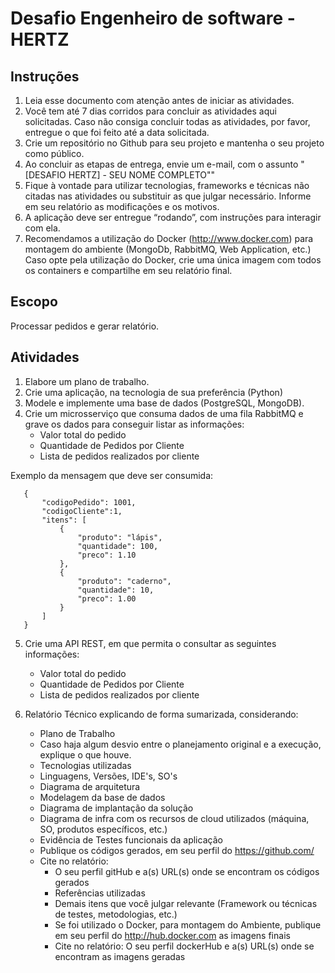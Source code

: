 # Desafio Engenheiro de software - HERTZ

## Instruções

1. Leia esse documento com atenção antes de iniciar as atividades.
2. Você tem até 7 dias corridos para concluir as atividades aqui solicitadas.
   Caso não consiga concluir todas as atividades, por favor, entregue o que foi feito até a data solicitada.
3. Crie um repositório no Github para seu projeto e mantenha o seu projeto como público.
4. Ao concluir as etapas de entrega, envie um e-mail, com o assunto "[DESAFIO HERTZ] - SEU NOME COMPLETO""
5. Fique à vontade para utilizar tecnologias, frameworks e técnicas não citadas nas atividades ou substituir as que julgar necessário. Informe em seu relatório as modificações e os motivos.
6. A aplicação deve ser entregue “rodando”, com instruções para interagir com ela.
7. Recomendamos a utilização do Docker (http://www.docker.com) para montagem do ambiente (MongoDb, RabbitMQ, Web Application, etc.)
   Caso opte pela utilização do Docker, crie uma única imagem com todos os containers e compartilhe em seu relatório final.

## Escopo
Processar pedidos e gerar relatório.

## Atividades
1. Elabore um plano de trabalho.
2. Crie uma aplicação, na tecnologia de sua preferência (Python)
3. Modele e implemente uma base de dados (PostgreSQL, MongoDB).
4. Crie um microsserviço que consuma dados de uma fila RabbitMQ e grave os dados para conseguir listar as informações:
    - Valor total do pedido
    - Quantidade de Pedidos por Cliente
    - Lista de pedidos realizados por cliente

Exemplo da mensagem que deve ser consumida:

```
   {
       "codigoPedido": 1001,
       "codigoCliente":1,
       "itens": [
           {
               "produto": "lápis",
               "quantidade": 100,
               "preco": 1.10
           },
           {
               "produto": "caderno",
               "quantidade": 10,
               "preco": 1.00
           }
       ]
   }
```


5. Crie uma API REST, em que permita o consultar as seguintes informações:
    - Valor total do pedido
    - Quantidade de Pedidos por Cliente
    - Lista de pedidos realizados por cliente


6. Relatório Técnico explicando de forma sumarizada, considerando:
    - Plano de Trabalho
    - Caso haja algum desvio entre o planejamento original e a execução, explique o que houve.
    - Tecnologias utilizadas
    - Linguagens, Versões, IDE's, SO's
    - Diagrama de arquitetura
    - Modelagem da base de dados
    - Diagrama de implantação da solução
    - Diagrama de infra com os recursos de cloud utilizados (máquina, SO, produtos específicos, etc.)
    - Evidência de Testes funcionais da aplicação
    - Publique os códigos gerados, em seu perfil do https://github.com/
    - Cite no relatório:
        - O seu perfil gitHub e a(s) URL(s) onde se encontram os códigos gerados
        - Referências utilizadas
        - Demais itens que você julgar relevante (Framework ou técnicas de testes, metodologias, etc.)
        - Se foi utilizado o Docker, para montagem do Ambiente, publique em seu perfil do http://hub.docker.com as imagens finais
        - Cite no relatório: O seu perfil dockerHub e a(s) URL(s) onde se encontram as imagens geradas